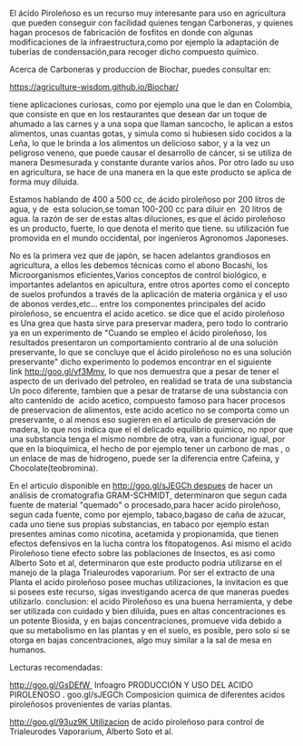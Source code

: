 El ácido Piroleñoso es un recurso muy interesante para uso en agricultura  que pueden conseguir con facilidad quienes tengan Carboneras, y quienes hagan procesos de fabricación de fosfitos en donde con algunas modificaciones de la infraestructura,como por ejemplo la adaptación de tuberías de condensación,para recoger dicho compuesto químico.

Acerca de Carboneras y produccion de Biochar, puedes consultar en: 

https://agriculture-wisdom.github.io/Biochar/



tiene aplicaciones curiosas, como por ejemplo una que le dan en Colombia, que consiste en que en los restaurantes que desean dar un toque de ahumado a las carnes y a una sopa que llaman sancocho, le aplican a estos alimentos, unas cuantas gotas, y simula como si hubiesen sido cocidos a la Leña, lo que le brinda a los alimentos un delicioso sabor, y a la vez un peligroso veneno, que puede causar el desarrollo de cáncer, si se utiliza de manera Desmesurada y constante durante varios años. Por otro lado su uso en agricultura, se hace de una manera en la que este producto se aplica de forma muy diluida. 

Estamos hablando de 400 a 500 cc, de ácido piroleñoso por 200 litros de agua, y de  esta solucion,se toman 100-200 cc para diluir en  20 litros de agua. la razón de ser de estas altas diluciones, es que el ácido piroleñoso es un producto, fuerte, lo que denota el merito que tiene. su utilización fue promovida en el mundo occidental, por ingenieros Agronomos Japoneses. 

No es la primera vez que de japón, se hacen adelantos grandiosos en agricultura, a ellos les debemos técnicas como el abono Bocashi, los Microorganismos eficientes,Varios conceptos de control biológico, e importantes adelantos en apicultura, entre otros aportes como el concepto de suelos profundos a través de la aplicación de materia orgánica y el uso de abonos verdes,etc... entre los componentes principales del acido piroleñoso, se encuentra el acido acetico. se dice que el acido piroleñoso es Una grea que hasta sirve para preservar madera, pero todo lo contrario ya en un experimento de "Cuando se empleo el ácido piroleñoso, los resultados presentaron un comportamiento contrario al de una solución preservante, lo que se concluye que el ácido piroleñoso no es una solución preservante" dicho experimento lo podemos encontrar en el siguiente link http://goo.gl/vf3Mmv, lo que nos demuestra que a pesar de tener el aspecto de un derivado del petroleo, en realidad se trata de una substancia Un poco diferente, tambien que a pesar de tratarse de una substancia con alto cantenido de  acido acetico, compuesto famoso para hacer procesos de preservacion de alimentos, este acido acetico no se comporta como un preservante, o al menos eso sugieren en el articulo de preservación de madera, lo que nos indica que el el delicado equilibrio quimico, no npor que una substancia tenga el mismo nombre de otra, van a funcionar igual, por que en la bioquimica, el hecho de por ejemplo tener un carbono de mas , o un enlace de mas de hidrogeno, puede ser la diferencia entre Cafeina, y Chocolate(teobromina).   

En el articulo disponible en http://goo.gl/sJEGCh despues de hacer un análisis de cromatografia GRAM-SCHMIDT, determinaron que segun cada fuente de material "quemado" o procesado,para hacer acido piroleñoso, segun cada fuente, como por ejemplo, tabaco,bagaso de caña de azucar, cada uno tiene sus propias substancias, en tabaco por ejemplo estan presentes aminas como nicotina, acetamida y propionamida, que tienen efectos defensivos en la lucha contra los fitopatogenos. Asi mismo el acido Piroleñoso tiene efecto sobre las poblaciones de Insectos, es asi como Alberto Soto et al, determinaron que este producto podria utilizarse en el manejo de la plaga Trialeurodes vaporarium. Por ser el extracto de una Planta el acido piroleñoso posee muchas utilizaciones, la invitacion es que si posees este recurso, sigas investigando acerca de que maneras puedes utilizarlo. conclusion: el acido Piroleñoso es una buena herramienta, y debe ser utilizada con cuidado y bien diluida, pues en altas concentraciones es un potente Biosida, y en bajas concentraciones, promueve vida debido a que su metabolismo en las plantas y en el suelo, es posible, pero solo si se otorga en bajas concentraciones, algo muy similar a la sal de mesa en humanos.

Lecturas recomendadas:

http://goo.gl/GsDEfW  Infoagro PRODUCCIÓN Y USO DEL ACIDO PIROLEÑOSO . goo.gl/sJEGCh Composicion quimica de diferentes acidos piroleñosos provenientes de varias plantas.

http://goo.gl/93uz9K Utilizacion de acido piroleñoso para control de Trialeurodes Vaporarium, Alberto Soto et al. 
